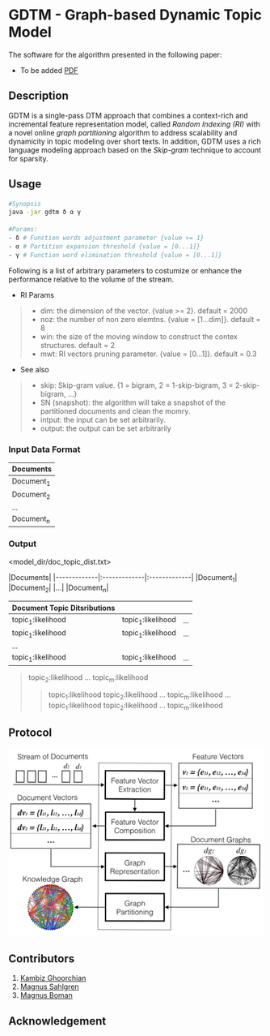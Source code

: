 # GDTM - Graph-based Dynamic Topic Model

The software for the algorithm presented in the following paper:
 - To be added [PDF](https://www.kth.se/profile/ghoorian)

## Description
GDTM is a single-pass DTM approach that combines a context-rich and incremental feature representation model, called *Random Indexing (RI)* with a novel online *graph partitioning* algorithm to address scalability and dynamicity in topic modeling over short texts. In addition, GDTM uses a rich language modeling approach based on the *Skip-gram* technique to account for sparsity.

## Usage

``` bash
#Synopsis
java -jar gdtm δ α γ

#Params:
- δ # Function words adjustment parameter {value >= 1}
- α # Partition expansion threshold {value = [0...1]}
- γ # Function word elimination threshold {value = [0...1]}
```

Following is a list of arbitrary parameters to costumize or enhance the performance relative to the volume of the stream.

* RI Params
> + dim: the dimension of the vector. {value >= 2}. default = 2000
> + noz: the number of non zero elemtns. {value = [1...dim]}. default = 8
> + win: the size of the moving window to construct the contex structures. default = 2 
> + mwt: RI vectors pruning parameter. {value = [0...1]}. default = 0.3

* See also
> - skip: Skip-gram value. {1 = bigram, 2 = 1-skip-bigram, 3 = 2-skip-bigram, ...}
> - SN (snapshot): the algorithm will take a snapshot of the partitioned documents and clean the momry.
> - intput: the input can be set arbitrarily.
> - output: the output can be set arbitrarily

### Input Data Format

|Documents|
|-------------|
|Document<sub>1</sub>|
|Document<sub>2</sub>|
|...|
|Document<sub>n</sub>|

### Output
<model_dir/doc_topic_dist.txt>

|Documents|
|-------------|:-------------|:-------------|
|Document<sub>1</sub>|
|Document<sub>2</sub>|
|...|
|Document<sub>n</sub>|



|Document Topic Ditsributions|||
|-------------|:-------------|:-------------|
|topic<sub>1</sub>:likelihood|topic<sub>1</sub>:likelihood|...|topic<sub>1</sub>:likelihood|
|topic<sub>1</sub>:likelihood|topic<sub>1</sub>:likelihood|...|topic<sub>1</sub>:likelihood|
|...|||
|topic<sub>1</sub>:likelihood|topic<sub>1</sub>:likelihood|...|topic<sub>1</sub>:likelihood|

>  topic<sub>2</sub>:likelihood ... topic<sub>m</sub>:likelihood
> > topic<sub>1</sub>:likelihood topic<sub>2</sub>:likelihood ... topic<sub>m</sub>:likelihood
> > ...
> > topic<sub>1</sub>:likelihood topic<sub>2</sub>:likelihood ... topic<sub>m</sub>:likelihood

## Protocol
![alt text](https://github.com/kambizG/gdtm/blob/master/img/protocol.png "The protocol of the algorithm.")

## Contributors
1. [Kambiz Ghoorchian](https://www.kth.se/profile/ghoorian)
2. [Magnus Sahlgren](https://www.sics.se/people/magnus-sahlgren)
3. [Magnus Boman](https://www.kth.se/profile/mab)

## Acknowledgement
